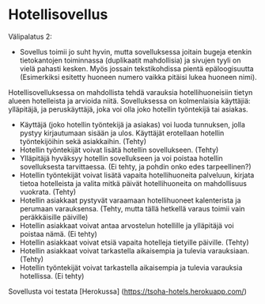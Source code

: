 # Hotellisovellus

Välipalatus 2:
- Sovellus toimii jo suht hyvin, mutta sovelluksessa joitain bugeja etenkin tietokantojen toiminnassa (duplikaatit mahdollisia) ja sivujen tyyli on vielä pahasti kesken. Myös jossain tekstikohdissa pientä epäloogisuutta (Esimerkiksi esitetty huoneen numero vaikka pitäisi lukea huoneen nimi). 

Hotellisovelluksessa on mahdollista tehdä varauksia hotellihuoneisiin tietyn alueen hotelleista ja arvioida niitä. Sovelluksessa on kolmenlaisia käyttäjiä: ylläpitäjä, ja peruskäyttäjä, joka voi olla joko hotellin työntekijä tai asiakas.

- Käyttäjä (joko hotellin työntekijä ja asiakas) voi luoda tunnuksen, jolla pystyy kirjautumaan sisään ja ulos. Käyttäjät erotellaan hotellin työntekijöihin sekä asiakkaihin. (Tehty)
- Hotellin työntekijät voivat lisätä hotellin sovellukseen. (Tehty)
- Ylläpitäjä hyväksyy hotellin sovellukseen ja voi poistaa hotellin sovelluksesta tarvittaessa. (Ei tehty, ja pohdin onko edes tarpeellinen?)
- Hotellin työntekijät voivat lisätä vapaita hotellihuoneita palveluun, kirjata tietoa hotelleista ja valita mitkä päivät hotellihuoneita on mahdollisuus vuokrata. (Tehty)
- Hotellin asiakkaat pystyvät varaamaan hotellihuoneet kalenterista ja perumaan varauksensa. (Tehty, mutta tällä hetkellä varaus toimii vain peräkkäisille päiville)
- Hotellin asiakkaat voivat antaa arvostelun hotellille ja ylläpitäjä voi poistaa nämä. (Ei tehty)
- Hotellin asiakkaat voivat etsiä vapaita hotelleja tietyille päiville. (Tehty)
- Hotellin asiakkaat voivat tarkastella aikaisempia ja tulevia varauksiaan.(Tehty)
- Hotellin työntekijät voivat tarkastella aikaisempia ja tulevia varauksia hotellissa. (Ei tehty)

Sovellusta voi testata [Herokussa] (https://tsoha-hotels.herokuapp.com/)
